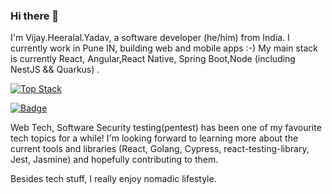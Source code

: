 ### Hi there 👋
I'm Vijay.Heeralal.Yadav, a software developer (he/him) from India. I currently work in Pune IN, building web and mobile apps :-) My main stack is currently React, Angular,React Native, Spring Boot,Node (including NestJS && Quarkus) .

[![Top Stack](https://widget.realdeveloper.pro/api/top?stack=JavaScript,React,Node.js)](https://github.com/VijayHYadav)

[![Badge](https://widget.realdeveloper.pro/api/badge?title=Languages%20and%20Framework&badges=JavaScript,Java,React,Redux,Node.js,Express.js,MongoDB,Bootstrap)](https://github.com/VijayHYadav)


Web Tech, Software Security testing(pentest) has been one of my favourite tech topics for a while! I'm looking forward to learning more about the current tools and libraries (React, Golang, Cypress, react-testing-library, Jest, Jasmine) and hopefully contributing to them.

Besides tech stuff, I really enjoy nomadic lifestyle.
<!--
# Code Tutorials, Examples, and Best Practices.
These projects usually are a simple Enterprise combination of existing technologies. The following sample applications are provided:
<table>
<thead>
<tr>
<th>Sample</th>
<th align="center">Description</th>
</tr>
</thead>
<tbody>
<tr>
<td colspan="2"><strong>Java</strong></td>
</tr>
<tr>
<td><a href="/java/spring-boot-reactive-restful-nosql-mongodb">Spring Boot, WebFlux, MongoDB</a></td>
<td align="center">WebFlux API with entire reactive process and Integration Test</td>
</tr>
<tr>
<td><a href="/java/spring-boot-reactive-restful-rdbms">Spring Boot, WebFlux, H2</a></td>
<td align="center">WebFlux API with reactive web and service layer (not repository layer) and Integration (End-To-End) Test</td>
</tr>
<tr>
<td><a href="/java/spring-boot-actuator-logger">Spring Boot Actuator</a></td>
<td align="center">If need Log files rather than Actuator Endpoints according to Security concerns, Can be used alongside Syslog and Elasticsearch</td>
</tr>
<tr>
<td><a href="/java/spring-boot-cxf">Spring Boot, CXF JAX-RS</a></td>
<td align="center">CXF is good for "both" JAX-RS and JAX-WS</td>
</tr>
<tr>
<td><a href="/java/spring-boot-restful">Spring Boot RESTful</a></td>
<td align="center">If don't care about JAX-RS standards use Spring RESTful</td>
</tr>
<tr>
<td><a href="/java/spring-boot-maven-modules/spring-boot-restful">"Modular" Spring Boot RESTful</a></td>
<td align="center">A Separated layers project but a Modular application is an old approach take a look at Microservices</td>
</tr>
<tr>
<td><a href="/java/hibernate">Hibernate</a></td>
<td align="center">A bare Hibernate layer to work on just Data Access Layer (working on DB)</td>
</tr>
<tr>
<td colspan="2"><strong>Go/Golang</strong></td>
</tr>
<tr>
<td><a href="/golang/storage-service">Simple Storage Service</a></td>
<td align="center">Simple Storage Service (File Service) with Basic Authentication</td>
</tr>
</tbody>
</table> 
-->
<!--
**Vijay1110/Vijay1110** is a ✨ _special_ ✨ repository because its `README.md` (this file) appears on your GitHub profile.

Here are some ideas to get you started:

- 🔭 I’m currently working on ...
- 🌱 I’m currently learning ...
- 👯 I’m looking to collaborate on ...
- 🤔 I’m looking for help with ...
- 💬 Ask me about ...
- 📫 How to reach me: ...
- 😄 Pronouns: ...
- ⚡ Fun fact: ...
-->
